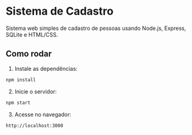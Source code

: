 # Sistema de Cadastro
Sistema web simples de cadastro de pessoas usando Node.js, Express, SQLite e HTML/CSS.

## Como rodar
1. Instale as dependências:
```bash
npm install
```
2. Inicie o servidor:
```bash
npm start
```
3. Acesse no navegador:
```
http://localhost:3000
```
